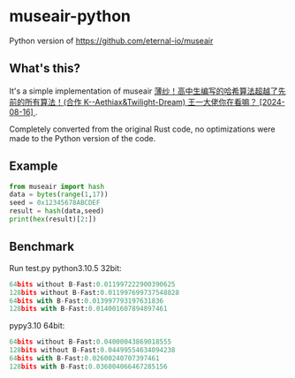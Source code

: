 # museair-python
Python version of https://github.com/eternal-io/museair

## What's this?
It's a simple implementation of museair [薄纱！高中生编写的哈希算法超越了先前的所有算法！(合作 K--Aethiax&Twilight-Dream) 王一大佬你在看嘛？ [2024-08-16]
](https://www.bilibili.com/video/BV1vTeuefEHN).

Completely converted from the original Rust code, no optimizations were made to the Python version of the code.

## Example
```python
from museair import hash
data = bytes(range(1,17))
seed = 0x12345678ABCDEF
result = hash(data,seed)
print(hex(result)[2:])
```

## Benchmark
Run test.py
python3.10.5 32bit:
```python
64bits without B-Fast:0.011997222900390625
128bits without B-Fast:0.011997699737548828
64bits with B-Fast:0.013997793197631836
128bits with B-Fast:0.014001607894897461
```
pypy3.10 64bit:
```python
64bits without B-Fast:0.04000043869018555
128bits without B-Fast:0.04499554634094238
64bits with B-Fast:0.02600240707397461
128bits with B-Fast:0.036004066467285156
```
